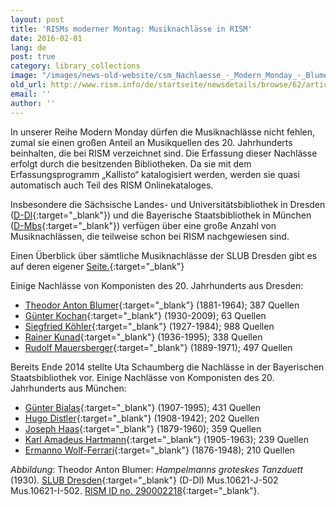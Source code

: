 ```yaml
---
layout: post
title: 'RISMs moderner Montag: Musiknachlässe in RISM'
date: 2016-02-01
lang: de
post: true
category: library_collections
image: "/images/news-old-website/csm_Nachlaesse_-_Modern_Monday_-_Blumer_-_Hampelmann_37e02c2860.jpg"
old_url: http://www.rism.info/de/startseite/newsdetails/browse/62/article/64/rism-modern-monday-composer-archives-in-rism.html
email: ''
author: ''
---
```


In unserer Reihe Modern Monday dürfen die Musiknachlässe nicht fehlen, zumal sie einen großen Anteil an Musikquellen des 20. Jahrhunderts beinhalten, die bei RISM verzeichnet sind. Die Erfassung dieser Nachlässe erfolgt durch die besitzenden Bibliotheken. Da sie mit dem Erfassungsprogramm „Kallisto“ katalogisiert werden, werden sie quasi automatisch auch Teil des RISM Onlinekataloges.


Insbesondere die Sächsische Landes- und Universitätsbibliothek in Dresden ([D-Dl](https://opac.rism.info/metaopac/search?View=rism&siglum=D-Dl){:target="_blank"}) und die Bayerische Staatsbibliothek in München ([D-Mbs](https://opac.rism.info/metaopac/search?View=rism&siglum=D-Mbs){:target="_blank"}) verfügen über eine große Anzahl von Musiknachlässen, die teilweise schon bei RISM nachgewiesen sind.


Einen Überblick über sämtliche Musiknachlässe der SLUB Dresden gibt es auf deren eigener [Seite.](http://www.slub-dresden.de/sammlungen/musik/musikhandschriften-und-alte-drucke/musiknachlaesse/uebersicht-musiknachlaesse/){:target="_blank"}

Einige Nachlässe von Komponisten des 20. Jahrhunderts aus Dresden:

- [Theodor Anton Blumer](https://opac.rism.info/metaopac/search?View=rism&author=135104661){:target="_blank"} (1881-1964); 387 Quellen
- [Günter Kochan](https://opac.rism.info/metaopac/search?View=rism&author=310120209){:target="_blank"} (1930-2009); 63 Quellen
- [Siegfried Köhler](https://opac.rism.info/metaopac/search?View=rism&author=132448467){:target="_blank"} (1927-1984); 988 Quellen
- [Rainer Kunad](https://opac.rism.info/metaopac/search?View=rism&author=139139834){:target="_blank"} (1936-1995); 338 Quellen
- [Rudolf Mauersberger](https://opac.rism.info/metaopac/search?View=rism&author=13445829X){:target="_blank"} (1889-1971); 497 Quellen

Bereits Ende 2014 stellte Uta Schaumberg die Nachlässe in der Bayerischen Staatsbibliothek vor. Einige Nachlässe von Komponisten des 20. Jahrhunderts aus München:

- [Günter Bialas](https://opac.rism.info/metaopac/search?View=rism&author=310018846){:target="_blank"} (1907-1995); 431 Quellen
- [Hugo Distler](https://opac.rism.info/metaopac/search?View=rism&author=118679848){:target="_blank"} (1908-1942); 202 Quellen
- [Joseph Haas](https://opac.rism.info/metaopac/search?View=rism&author=134394372){:target="_blank"} (1879-1960); 359 Quellen
- [Karl Amadeus Hartmann](https://opac.rism.info/metaopac/search?View=rism&author=118546309){:target="_blank"} (1905-1963); 239 Quellen
- [Ermanno Wolf-Ferrari](https://opac.rism.info/metaopac/search?View=rism&author=118634879){:target="_blank"} (1876-1948); 210 Quellen

_Abbildung_: Theodor Anton Blumer: _Hampelmanns groteskes Tanzduett_ (1930). [SLUB Dresden](http://www.slub-dresden.de/sammlungen/musik/musikhandschriften-und-alte-drucke/musiknachlaesse/theodor-blumer/){:target="_blank"} (D-Dl) Mus.10621-J-502 Mus.10621-I-502. [RISM ID no. 290002218](https://opac.rism.info/search?id=290002218){:target="_blank"}.

